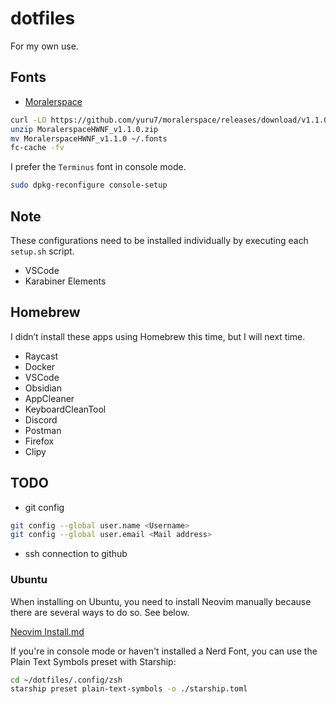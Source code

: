 # dotfiles

For my own use.

## Fonts

- [Moralerspace](https://github.com/yuru7/moralerspace)

```sh
curl -LO https://github.com/yuru7/moralerspace/releases/download/v1.1.0/MoralerspaceHWNF_v1.1.0.zip # check the latest release
unzip MoralerspaceHWNF_v1.1.0.zip
mv MoralerspaceHWNF_v1.1.0 ~/.fonts
fc-cache -fv
```

I prefer the `Terminus` font in console mode.

```sh
sudo dpkg-reconfigure console-setup
```

## Note

These configurations need to be installed individually by executing each `setup.sh` script.

- VSCode
- Karabiner Elements

## Homebrew

I didn’t install these apps using Homebrew this time, but I will next time.

- Raycast
- Docker
- VSCode
- Obsidian
- AppCleaner
- KeyboardCleanTool
- Discord
- Postman
- Firefox
- Clipy

## TODO

- git config

```sh
git config --global user.name <Username>
git config --global user.email <Mail address> 
```

- ssh connection to github

### Ubuntu

When installing on Ubuntu, you need to install Neovim manually because there are several ways to do so. See below.

[Neovim Install.md](https://github.com/neovim/neovim/blob/master/INSTALL.md#linux)

If you're in console mode or haven't installed a Nerd Font, you can use the Plain Text Symbols preset with Starship:

```sh
cd ~/dotfiles/.config/zsh
starship preset plain-text-symbols -o ./starship.toml
```

